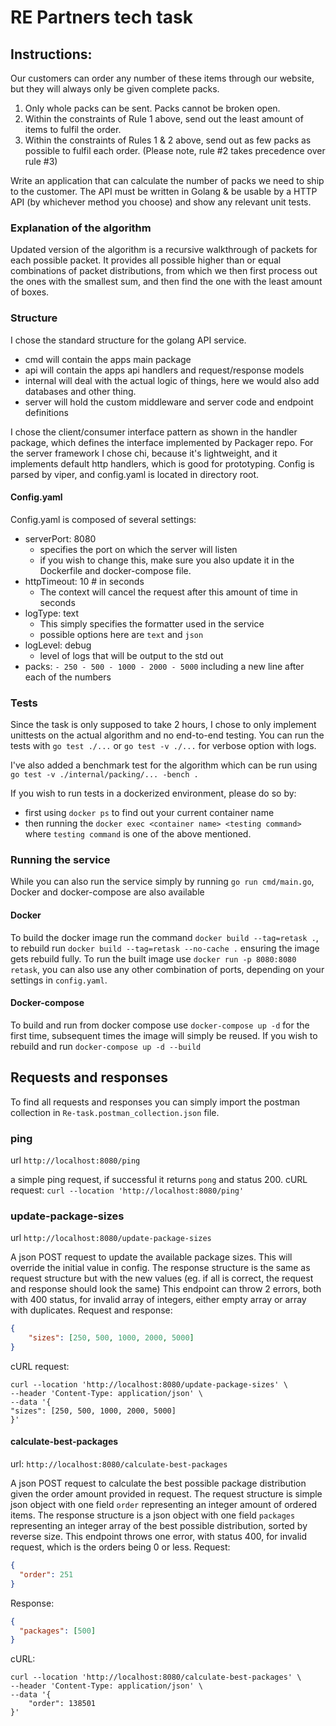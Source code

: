 # RE Partners tech task

## Instructions: 

Our customers can order any number of these items through our website, but they will always only
be given complete packs.
1. Only whole packs can be sent. Packs cannot be broken open.
2. Within the constraints of Rule 1 above, send out the least amount of items to fulfil the order.
3. Within the constraints of Rules 1 & 2 above, send out as few packs as possible to fulfil each
   order.
   (Please note, rule #2 takes precedence over rule #3)

Write an application that can calculate the number of packs we need to ship to the customer.
The API must be written in Golang & be usable by a HTTP API (by whichever method you
choose) and show any relevant unit tests.

### Explanation of the algorithm
Updated version of the algorithm is a recursive walkthrough of packets for each possible packet. It provides all possible
higher than or equal combinations of packet distributions, from which we then first process out the ones with the smallest sum,
and then find the one with the least amount of boxes. 

### Structure
I chose the standard structure for the golang API service. 

- cmd will contain the apps main package
- api will contain the apps api handlers and request/response models
- internal will deal with the actual logic of things, here we would also add databases and other thing. 
- server will hold the custom middleware and server code and endpoint definitions

I chose the client/consumer interface pattern as shown in the handler package, which defines the interface implemented by Packager repo. 
For the server framework I chose chi, because it's lightweight, and it implements default http handlers, which is good for prototyping. 
Config is parsed by viper, and config.yaml is located in directory root.

#### Config.yaml
Config.yaml is composed of several settings: 
* serverPort: 8080
  * specifies the port on which the server will listen
  * if you wish to change this, make sure you also update it in the Dockerfile and docker-compose file. 
* httpTimeout: 10 # in seconds
  * The context will cancel the request after this amount of time in seconds
* logType: text
  * This simply specifies the formatter used in the service
  * possible options here are `text` and `json` 
* logLevel: debug
  * level of logs that will be output to the std out
* packs: `- 250 - 500 - 1000 - 2000 - 5000` including a new line after each of the numbers


### Tests
Since the task is only supposed to take 2 hours, I chose to only implement unittests on the actual algorithm and no end-to-end testing. 
You can run the tests with `go test ./...` or `go test -v ./...` for verbose option with logs. 

I've also added a benchmark test for the algorithm which can be run using `go test -v ./internal/packing/... -bench .`

If you wish to run tests in a dockerized environment, please do so by: 
* first using `docker ps` to find out your current container name
* then running the `docker exec <container name> <testing command>` where `testing command` is one of the above mentioned. 

### Running the service

While you can also run the service simply by running `go run cmd/main.go`, Docker and docker-compose are also available

#### Docker
To build the docker image run the command `docker build --tag=retask .`, to rebuild run `docker build --tag=retask --no-cache .` ensuring the image gets rebuild fully. 
To run the built image use `docker run -p 8080:8080 retask`, you can also use any other combination of ports, depending on your settings in `config.yaml`.

#### Docker-compose
To build and run from docker compose use `docker-compose up -d` for the first time, subsequent times the image will simply be reused. 
If you wish to rebuild and run `docker-compose up -d --build`

## Requests and responses
To find all requests and responses you can simply import the postman collection in `Re-task.postman_collection.json` file. 


### ping
url `http://localhost:8080/ping`

a simple ping request, if successful it returns `pong` and status 200. 
cURL request: `curl --location 'http://localhost:8080/ping'`

### update-package-sizes
url `http://localhost:8080/update-package-sizes`

A json POST request to update the available package sizes. This will override the initial value in config. 
The response structure is the same as request structure but with the new values (eg. if all is correct, the request and response should look the same)
This endpoint can throw 2 errors, both with 400 status, for invalid array of integers, either empty array or array with duplicates. 
Request and response: 
```json
{
    "sizes": [250, 500, 1000, 2000, 5000]
}
```
cURL request: 
```
curl --location 'http://localhost:8080/update-package-sizes' \
--header 'Content-Type: application/json' \
--data '{
"sizes": [250, 500, 1000, 2000, 5000]
}'
```

#### calculate-best-packages
url: `http://localhost:8080/calculate-best-packages`

A json POST request to calculate the best possible package distribution given the order amount provided in request. 
The request structure is simple json object with one field `order` representing an integer amount of ordered items. 
The response structure is a json object with one field `packages` representing an integer array of the best possible distribution, sorted by reverse size. 
This endpoint throws one error, with status 400, for invalid request, which is the orders being 0 or less. 
Request: 
```json
{
  "order": 251
}
```
Response: 
```json
{
  "packages": [500]
}
```
cURL: 
```
curl --location 'http://localhost:8080/calculate-best-packages' \
--header 'Content-Type: application/json' \
--data '{
    "order": 138501
}'
```